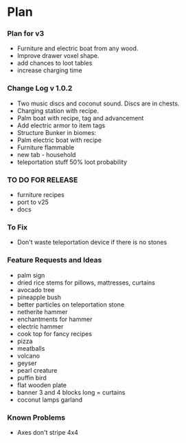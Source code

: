 # Plan
### Plan for v3
- Furniture and electric boat from any wood.
- Improve drawer voxel shape.
- add chances to loot tables
- increase charging time

### Change Log v 1.0.2
- Two music discs and coconut sound. Discs are in chests.
- Charging station with recipe.
- Palm boat with recipe, tag and advancement
- Add electric armor to item tags
- Structure Bunker in biomes:
- Palm electric boat with recipe
- Furniture flammable
- new tab - household
- teleportation stuff 50% loot probability

### TO DO FOR RELEASE
- furniture recipes
- port to v25
- docs

### To Fix
- Don't waste teleportation device if there is no stones


### Feature Requests and Ideas
- palm sign
- dried rice stems for pillows, mattresses, curtains
- avocado tree
- pineapple bush
- better particles on teleportation stone
- netherite hammer
- enchantments for hammer
- electric hammer
- cook top for fancy recipes
- pizza
- meatballs
- volcano
- geyser
- pearl creature
- puffin bird
- flat wooden plate
- banner 3 and 4 blocks long = curtains
- coconut lamps garland


### Known Problems
- Axes don't stripe 4x4
